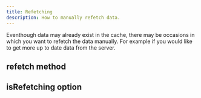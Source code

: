 ```yaml
---
title: Refetching
description: How to manually refetch data.
---
```


Eventhough data may already exist in the cache, there may be occasions in which you want to refetch the data manually. For example if you would like to get more up to date data from the server.

## refetch method

## isRefetching option
